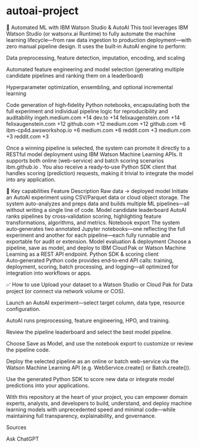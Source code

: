 # autoai-project
🚀 Automated ML with IBM Watson Studio & AutoAI
This tool leverages IBM Watson Studio (or watsonx.ai Runtime) to fully automate the machine learning lifecycle—from raw data ingestion to production deployment—with zero manual pipeline design. It uses the built‑in AutoAI engine to perform:

Data preprocessing, feature detection, imputation, encoding, and scaling

Automated feature engineering and model selection (generating multiple candidate pipelines and ranking them on a leaderboard)

Hyperparameter optimization, ensembling, and optional incremental learning

Code generation of high‑fidelity Python notebooks, encapsulating both the full experiment and individual pipeline logic for reproducibility and auditability 
ingeh.medium.com
+14
dev.to
+14
felixaugenstein.com
+14
felixaugenstein.com
+12
github.com
+12
medium.com
+12
github.com
+6
ibm-cp4d.awsworkshop.io
+6
medium.com
+6
reddit.com
+3
medium.com
+3
reddit.com
+3

Once a winning pipeline is selected, the system can promote it directly to a RESTful model deployment using IBM Watson Machine Learning APIs. It supports both online (web-service) and batch scoring scenarios 
ibm.github.io
. You also receive a ready‑to‑use Python SDK client that handles scoring (prediction) requests, making it trivial to integrate the model into any application.

🔧 Key capabilities
Feature	Description
Raw data → deployed model	Initiate an AutoAI experiment using CSV/Parquet data or cloud object storage. The system auto-analyzes and preps data and builds multiple ML pipelines—all without writing a single line of code.
Model candidate leaderboard	AutoAI ranks pipelines by cross‑validation scoring, highlighting feature transformations, algorithms, and metrics.
Notebook export	The system auto‑generates two annotated Jupyter notebooks—one reflecting the full experiment and another for each pipeline—each fully runnable and exportable for audit or extension.
Model evaluation & deployment	Choose a pipeline, save as model, and deploy to IBM Cloud Pak or Watson Machine Learning as a REST API endpoint.
Python SDK & scoring client	Auto‑generated Python code provides end‑to‑end API calls: training, deployment, scoring, batch processing, and logging—all optimized for integration into workflows or apps.

✅ How to use
Upload your dataset to a Watson Studio or Cloud Pak for Data project (or connect via network volume or COS).

Launch an AutoAI experiment—select target column, data type, resource configuration.

AutoAI runs preprocessing, feature engineering, HPO, and training.

Review the pipeline leaderboard and select the best model pipeline.

Choose Save as Model, and use the notebook export to customize or review the pipeline code.

Deploy the selected pipeline as an online or batch web-service via the Watson Machine Learning API (e.g. WebService.create() or Batch.create()).

Use the generated Python SDK to score new data or integrate model predictions into your applications.

With this repository at the heart of your project, you can empower domain experts, analysts, and developers to build, understand, and deploy machine learning models with unprecedented speed and minimal code—while maintaining full transparency, explainability, and governance.






Sources

Ask ChatGPT
